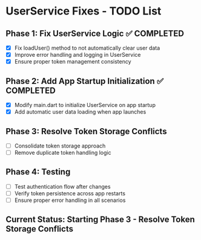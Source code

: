 # UserService Fixes - TODO List

## Phase 1: Fix UserService Logic ✅ COMPLETED
- [x] Fix loadUser() method to not automatically clear user data
- [x] Improve error handling and logging in UserService
- [x] Ensure proper token management consistency

## Phase 2: Add App Startup Initialization ✅ COMPLETED
- [x] Modify main.dart to initialize UserService on app startup
- [x] Add automatic user data loading when app launches

## Phase 3: Resolve Token Storage Conflicts
- [ ] Consolidate token storage approach
- [ ] Remove duplicate token handling logic

## Phase 4: Testing
- [ ] Test authentication flow after changes
- [ ] Verify token persistence across app restarts
- [ ] Ensure proper error handling in all scenarios

## Current Status: Starting Phase 3 - Resolve Token Storage Conflicts
